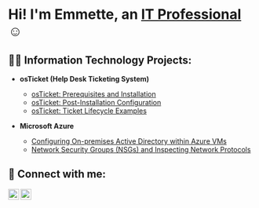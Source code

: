 <h1>Hi! I'm Emmette, an <a href="https://linkedin.com/in/emmette-quiambao-517a03231">IT Professional</a> ☺</h1>

<h2>👨‍💻 Information Technology Projects:</h2>

- <b>osTicket (Help Desk Ticketing System)</b>

  - [osTicket: Prerequisites and Installation](https://github.com/NetProtect1/osticket-preregs)
  - [osTicket: Post-Installation Configuration](https://github.com/joshmadakorcc/post-install-config)
  - [osTicket: Ticket Lifecycle Examples](https://github.com/joshmadakorcc/ticket-lifecycle)
- <b>Microsoft Azure</b>

  - [Configuring On-premises Active Directory within Azure VMs](https://github.com/joshmadakorcc/configure-ad)
  - [Network Security Groups (NSGs) and Inspecting Network Protocols](https://github.com/joshmadakorcc/azure-network-protocols)

<h2>🤳  Connect with me:</h2>


[<img align="left" alt="Josh | LinkedIn" width="22px" src="https://cdn.jsdelivr.net/npm/simple-icons@v3/icons/linkedin.svg" />][linkedin]
[<img align="left" alt="Josh | Instagram" width="22px" src="https://cdn.jsdelivr.net/npm/simple-icons@v3/icons/instagram.svg" />][instagram]


[instagram]: https://www.instagram.com/Josh
[linkedin]: https://linkedin.com/in/emmette-quiambao-517a03231

